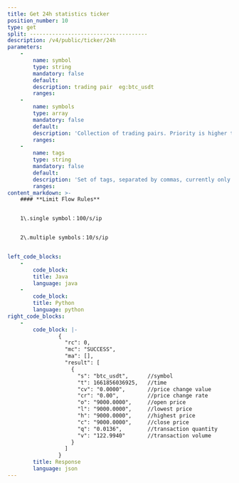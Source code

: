 ```yaml
---
title: Get 24h statistics ticker
position_number: 10
type: get
split: -------------------------------------
description: /v4/public/ticker/24h
parameters:
    -
        name: symbol
        type: string
        mandatory: false
        default:
        description: trading pair  eg:btc_usdt
        ranges:
    -
        name: symbols
        type: array
        mandatory: false
        default:
        description: 'Collection of trading pairs. Priority is higher than symbol. eg: btc_usdt,eth_usdt'
        ranges:
    -
        name: tags
        type: string
        mandatory: false
        default:
        description: 'Set of tags, separated by commas, currently only supports spot'
        ranges:
content_markdown: >-
    #### **Limit Flow Rules**


    1\.single symbol：100/s/ip


    2\.multiple symbols：10/s/ip


left_code_blocks:
    -
        code_block:
        title: Java
        language: java
    -
        code_block:
        title: Python
        language: python
right_code_blocks:
    -
        code_block: |-
                {
                  "rc": 0,
                  "mc": "SUCCESS",
                  "ma": [],
                  "result": [
                    {
                      "s": "btc_usdt",      //symbol
                      "t": 1661856036925,   //time 
                      "cv": "0.0000",       //price change value
                      "cr": "0.00",         //price change rate
                      "o": "9000.0000",     //open price
                      "l": "9000.0000",     //lowest price
                      "h": "9000.0000",     //highest price
                      "c": "9000.0000",     //close price
                      "q": "0.0136",        //transaction quantity
                      "v": "122.9940"       //transaction volume
                    }
                  ]
                }
        title: Response
        language: json
---
```

